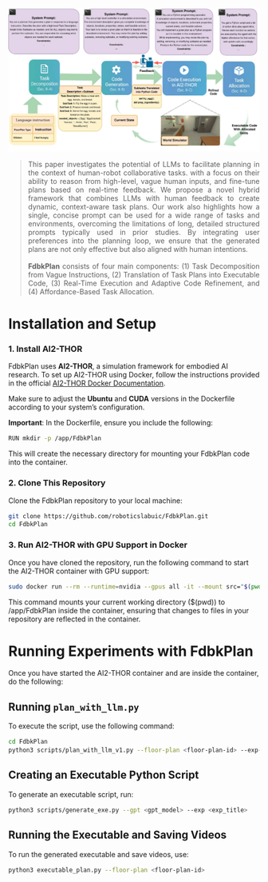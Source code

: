 <p align="center">
  <img src="overview.jpg" alt="Description">
</p>

<blockquote>
  <p align="justify">
    This paper investigates the potential of LLMs to facilitate planning in the context of human-robot collaborative tasks. 
    with a focus on their ability to reason from high-level, vague human inputs, and fine-tune plans based on real-time feedback. 
    We propose a novel hybrid framework that combines LLMs with human feedback to create dynamic, context-aware task plans.  
    Our work also highlights how a single, concise prompt can be used for a wide range of tasks and environments, 
    overcoming the limitations of long, detailed structured prompts typically used in prior studies.  
    By integrating user preferences into the planning loop, we ensure that the generated plans are not only effective 
    but also aligned with human intentions. <br><br>
    <strong>FdbkPlan</strong> consists of four main components: (1) Task Decomposition from Vague Instructions, (2) Translation of Task Plans into Executable Code, (3) Real-Time Execution and Adaptive Code Refinement, and (4) Affordance-Based Task Allocation.
  </p>
</blockquote>

# **Installation and Setup**  

### **1. Install AI2-THOR**
FdbkPlan uses **AI2-THOR**, a simulation framework for embodied AI research. To set up AI2-THOR using Docker, follow the instructions provided in the official [AI2-THOR Docker Documentation](https://github.com/allenai/ai2thor-docker.git).

Make sure to adjust the **Ubuntu** and **CUDA** versions in the Dockerfile according to your system’s configuration.

**Important**: In the Dockerfile, ensure you include the following:

```bash
RUN mkdir -p /app/FdbkPlan
```
This will create the necessary directory for mounting your FdbkPlan code into the container.


### **2. Clone This Repository**
Clone the FdbkPlan repository to your local machine:

```bash
git clone https://github.com/roboticslabuic/FdbkPlan.git
cd FdbkPlan
```

### **3. Run AI2-THOR with GPU Support in Docker**
Once you have cloned the repository, run the following command to start the AI2-THOR container with GPU support:

```bash
sudo docker run --rm --runtime=nvidia --gpus all -it --mount src="$(pwd)",target=/app/FdbkPlan,type=bind ai2thor-docker:latest
```
This command mounts your current working directory ($(pwd)) to /app/FdbkPlan inside the container, ensuring that changes to files in your repository are reflected in the container.

# Running Experiments with FdbkPlan
Once you have started the AI2-THOR container and are inside the container, do the following:

## Running `plan_with_llm.py`
To execute the script, use the following command:

```bash
cd FdbkPlan
python3 scripts/plan_with_llm_v1.py --floor-plan <floor-plan-id> --exp-id <exp-id> --exp-instruction "exp-instruction"
```

## Creating an Executable Python Script
To generate an executable script, run:

```bash
python3 scripts/generate_exe.py --gpt <gpt_model> --exp <exp_title>
```

## Running the Executable and Saving Videos
To run the generated executable and save videos, use:

```bash
python3 executable_plan.py --floor-plan <floor-plan-id>
```
